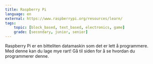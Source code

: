 ```yaml
---
title: Raspberry Pi
language: en
external: https://www.raspberrypi.org/resources/learn/
tags:
    topic: [block_based, text_based, electronics, game]
    grade: [secondary, junior, senior]
---
```


Raspberry Pi er en bitteliten datamaskin som det er lett å programmere. Med
denne kan du lage mye rart! Gå til siden for å se hvordan du programmerer denne.
